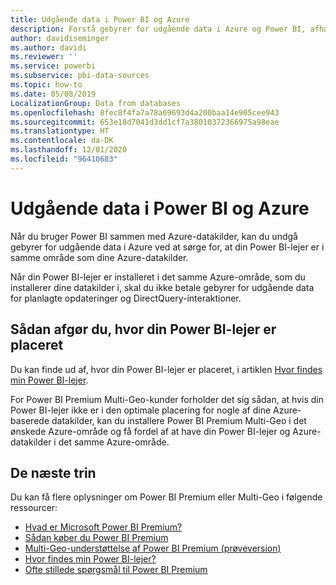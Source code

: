 ```yaml
---
title: Udgående data i Power BI og Azure
description: Forstå gebyrer for udgående data i Azure og Power BI, afhængigt af lejerplacering og Power BI Premium
author: davidiseminger
ms.author: davidi
ms.reviewer: ''
ms.service: powerbi
ms.subservice: pbi-data-sources
ms.topic: how-to
ms.date: 05/08/2019
LocalizationGroup: Data from databases
ms.openlocfilehash: 8fec8f4fa7a78a69693d4a200baa14e905cee943
ms.sourcegitcommit: 653e18d7041d3dd1cf7a38010372366975a98eae
ms.translationtype: HT
ms.contentlocale: da-DK
ms.lasthandoff: 12/01/2020
ms.locfileid: "96410683"
---
```

# <a name="power-bi-and-azure-egress"></a>Udgående data i Power BI og Azure

Når du bruger Power BI sammen med Azure-datakilder, kan du undgå gebyrer for udgående data i Azure ved at sørge for, at din Power BI-lejer er i samme område som dine Azure-datakilder.

Når din Power BI-lejer er installeret i det samme Azure-område, som du installerer dine datakilder i, skal du ikke betale gebyrer for udgående data for planlagte opdateringer og DirectQuery-interaktioner. 

## <a name="determining-where-your-power-bi-tenant-is-located"></a>Sådan afgør du, hvor din Power BI-lejer er placeret

Du kan finde ud af, hvor din Power BI-lejer er placeret, i artiklen [Hvor findes min Power BI-lejer](../admin/service-admin-where-is-my-tenant-located.md).

For Power BI Premium Multi-Geo-kunder forholder det sig sådan, at hvis din Power BI-lejer ikke er i den optimale placering for nogle af dine Azure-baserede datakilder, kan du installere Power BI Premium Multi-Geo i det ønskede Azure-område og få fordel af at have din Power BI-lejer og Azure-datakilder i det samme Azure-område.

## <a name="next-steps"></a>De næste trin

Du kan få flere oplysninger om Power BI Premium eller Multi-Geo i følgende ressourcer:

* [Hvad er Microsoft Power BI Premium?](../admin/service-premium-what-is.md)
* [Sådan køber du Power BI Premium](../admin/service-admin-premium-purchase.md)
* [Multi-Geo-understøttelse af Power BI Premium (prøveversion)](../admin/service-admin-premium-multi-geo.md)
* [Hvor findes min Power BI-lejer?](../admin/service-admin-where-is-my-tenant-located.md)
* [Ofte stillede spørgsmål til Power BI Premium](../admin/service-premium-faq.md)
